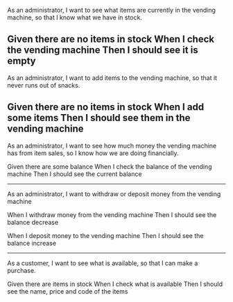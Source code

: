 As an administrator, I want to see what items are currently in the vending machine, so that I know what we have in stock.

Given there are no items in stock
When I check the vending machine
Then I should see it is empty
-------------------------------------------------
As an administrator, I want to add items to the vending machine, so that it never runs out of snacks.

Given there are no items in stock
When I add some items
Then I should see them in the vending machine
------------------------------------------------

As an administrator, I want to see how much money the vending machine has from item sales, so I know how we are doing financially.

Given there are some balance
When I check the balance of the vending machine
Then I should see the current balance

----------------------------------------------

As an administrator, I want to withdraw or deposit money from the vending machine

When I withdraw money from the vending machine
Then I should see the balance decrease

When I deposit money to the vending machine
Then I should see the balance increase

-------------------------------------------------------
As a customer, I want to see what is available, so that I can make a purchase.

Given there are items in stock
When I check what is available
Then I should see the name, price and code of the items